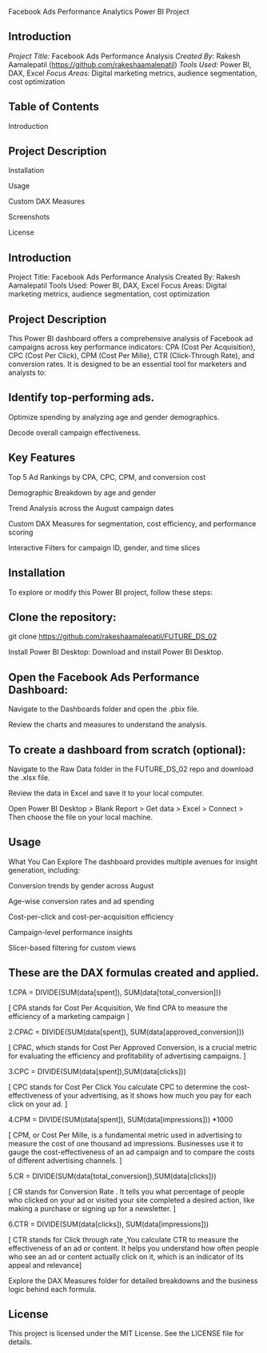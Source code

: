 Facebook Ads Performance Analytics Power BI Project
## Introduction

*Project Title:* Facebook Ads Performance Analysis
*Created By:* Rakesh Aamalepatil (https://github.com/rakeshaamalepatil)
*Tools Used:* Power BI, DAX, Excel
*Focus Areas:* Digital marketing metrics, audience segmentation, cost optimization

## Table of Contents
Introduction

## Project Description

Installation

Usage

Custom DAX Measures

Screenshots

License

## Introduction
Project Title: Facebook Ads Performance Analysis Created By: Rakesh Aamalepatil Tools Used: Power BI, DAX, Excel Focus Areas: Digital marketing metrics, audience segmentation, cost optimization

## Project Description
This Power BI dashboard offers a comprehensive analysis of Facebook ad campaigns across key performance indicators: CPA (Cost Per Acquisition), CPC (Cost Per Click), CPM (Cost Per Mille), CTR (Click-Through Rate), and conversion rates. It is designed to be an essential tool for marketers and analysts to:

## Identify top-performing ads.

Optimize spending by analyzing age and gender demographics.

Decode overall campaign effectiveness.

## Key Features
Top 5 Ad Rankings by CPA, CPC, CPM, and conversion cost

Demographic Breakdown by age and gender

Trend Analysis across the August campaign dates

Custom DAX Measures for segmentation, cost efficiency, and performance scoring

Interactive Filters for campaign ID, gender, and time slices

## Installation
To explore or modify this Power BI project, follow these steps:

## Clone the repository:

git clone https://github.com/rakeshaamalepatil/FUTURE_DS_02

Install Power BI Desktop: Download and install Power BI Desktop.

## Open the Facebook Ads Performance Dashboard:

Navigate to the Dashboards folder and open the .pbix file.

Review the charts and measures to understand the analysis.

## To create a dashboard from scratch (optional):

Navigate to the Raw Data folder in the FUTURE_DS_02 repo and download the .xlsx file.

Review the data in Excel and save it to your local computer.

Open Power BI Desktop > Blank Report > Get data > Excel > Connect > Then choose the file on your local machine.

## Usage
What You Can Explore
The dashboard provides multiple avenues for insight generation, including:

Conversion trends by gender across August

Age-wise conversion rates and ad spending

Cost-per-click and cost-per-acquisition efficiency

Campaign-level performance insights

Slicer-based filtering for custom views

## These are the DAX formulas created and applied.

1.CPA = DIVIDE(SUM(data[spent]), SUM(data[total_conversion]))

 [ CPA stands for Cost Per Acquisition, We find CPA to measure the efficiency of a marketing campaign ]

2.CPAC = DIVIDE(SUM(data[spent]), SUM(data[approved_conversion]))

[ CPAC, which stands for Cost Per Approved Conversion, is a crucial metric for evaluating the efficiency and profitability of advertising campaigns. ]

3.CPC = DIVIDE(SUM(data[spent]),SUM(data[clicks]))

[ CPC stands for Cost Per Click You calculate CPC to determine the cost-effectiveness of your advertising, as it shows how much you pay for each click on your ad. ]

4.CPM = DIVIDE(SUM(data[spent]), SUM(data[impressions])) *1000

[ CPM, or Cost Per Mille, is a fundamental metric used in advertising to measure the cost of one thousand ad impressions. 
Businesses use it to gauge the cost-effectiveness of an ad campaign and to compare the costs of different advertising channels. ]

5.CR = DIVIDE(SUM(data[total_conversion]),SUM(data[clicks]))

[ CR stands for Conversion Rate .
It tells you what percentage of people who clicked on your ad or visited your site completed a desired action, like making a purchase or signing up for a newsletter. ]

6.CTR = DIVIDE(SUM(data[clicks]), SUM(data[impressions]))

[ CTR stands for Click through rate ,You calculate CTR to measure the effectiveness of an ad or content. 
It helps you understand how often people who see an ad or content actually click on it, which is an indicator of its appeal and relevance]

Explore the DAX Measures folder for detailed breakdowns and the business logic behind each formula.

## License
This project is licensed under the MIT License. See the LICENSE file for details.
